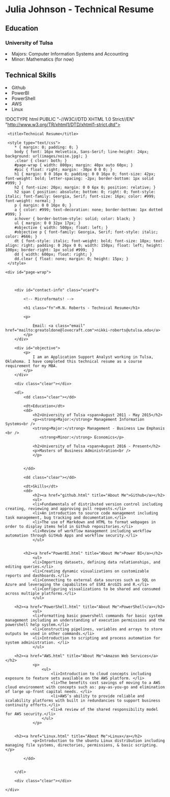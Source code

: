 # Julia Johnson - Technical Resume
## Education
### University of Tulsa
 <li>Majors: Computer Information Systems and Accounting 
 <li>Minor: Mathematics (for now)
 
 ## Technical Skills
 <li> Github
 <li> PowerBI
  <li> PowerShell
   <li> AWS
    <li> Linux
     
!DOCTYPE html PUBLIC "-//W3C//DTD XHTML 1.0 Strict//EN"
"http://www.w3.org/TR/xhtml1/DTD/xhtml1-strict.dtd">

<html xmlns="http://www.w3.org/1999/xhtml" xml:lang="en" lang="en">

<head>
     <meta http-equiv="Content-Type" content="text/html; charset=utf-8"/>

     <title>Technical Resume</title>

     <style type="text/css">
        * { margin: 0; padding: 0; }
        body { font: 16px Helvetica, Sans-Serif; line-height: 24px; background: url(images/noise.jpg); }
        .clear { clear: both; }
        #page-wrap { width: 800px; margin: 40px auto 60px; }
        #pic { float: right; margin: -30px 0 0 0; }
        h1 { margin: 0 0 16px 0; padding: 0 0 16px 0; font-size: 42px; font-weight: bold; letter-spacing: -2px; border-bottom: 1px solid #999; }
        h2 { font-size: 20px; margin: 0 0 6px 0; position: relative; }
        h2 span { position: absolute; bottom: 0; right: 0; font-style: italic; font-family: Georgia, Serif; font-size: 16px; color: #999; font-weight: normal; }
        p { margin: 0 0 16px 0; }
        a { color: #999; text-decoration: none; border-bottom: 1px dotted #999; }
        a:hover { border-bottom-style: solid; color: black; }
        ul { margin: 0 0 32px 17px; }
        #objective { width: 500px; float: left; }
        #objective p { font-family: Georgia, Serif; font-style: italic; color: #666; }
        dt { font-style: italic; font-weight: bold; font-size: 18px; text-align: right; padding: 0 26px 0 0; width: 150px; float: left; height: 100px; border-right: 1px solid #999;  }
        dd { width: 600px; float: right; }
        dd.clear { float: none; margin: 0; height: 15px; }
     </style>
</head>

<body>

    <div id="page-wrap">
    
   
    
        <div id="contact-info" class="vcard">
        
            <!-- Microformats! -->
        
            <h1 class="fn">M.N. Roberts - Technical Resume</h1>
        
            <p>
             
                Email: <a class="email" href="mailto:greatoldone@lovecraft.com">nikki-roberts@utulsa.edu</a>
            </p>
        </div>
                
        <div id="objective">
            <p>
                I am an Application Support Analyst working in Tulsa, Oklahoma. I have completed this technical resume as a course requirement for my MBA.
            </p>
        </div>
        
        <div class="clear"></div>
        
        <dl>
            <dd class="clear"></dd>
            
            <dt>Education</dt>
            <dd>
                <h2>University of Tulsa <span>August 2011 - May 2015</h2>
                <p><strong>Major:</strong> Management Information Systems<br />
				<strong>Major:</strong> Management - Business Law Emphasis <br />
                   <strong>Minor:</strong> Economics</p>
				   
				<h2>University of Tulsa <span>August 2016 - Present</h2>
                <p>Masters of Business Administration<br />
				</p>
				     
				   
            </dd>
            
            <dd class="clear"></dd>
            
            <dt>Skills</dt>
            <dd>
                <h2><a href="github.html" title="About Me">Github</a></h2>
                <ul>
				<li>Fundamentals of distributed version control including creating, reviewing and approving pull requests.</li>
				<li>An introduction to source code management including task management, bug tracking and documentation.</li>
				<li>The use of Markdown and HTML to format webpages in order to display items held in Github repositories.</li>
				<li>Review of workflow management including workflow automation through GitHub Apps and workflow security.</li>
				</ul>
			
                
           	<h2><a href="PowerBI.html" title="About Me">Power BI</a></h2>
                <ul>
				<li>Importing datasets, defining data relationships, and editing queries.</li>
				<li>Creating dynamic visualizations on customizable reports and dashboards.</li>
				<li>Connecting to external data sources such as SQL on Azure and leveraging the capabilites of ESRI ArcGIS and R.</li>
				<li>Configuring visualizations to be shared and consumed across multiple platforms.</li>
				</ul>
				
		<h2><a href="PowerShell.html" title="About Me">PowerShell</a></h2>
				<ul>
				<li>Formatting basic powershell commands for basic system management including an understanding of execution permissions and the powershell help system.</li>
				<li>Constructing pipelines, variables and arrays to store outputs be used in other commands.</li>
				<li>Introduction to scripting and process automation for system administration. </li>
				</ul>
				
		<h2><a href="AWS.html" title="About Me">Amazon Web Services</a></h2>
				<p>
					<ul>
						<li>Introduction to cloud concepts including exposure to feature sets available on the AWS platform. </li>
						<li>The benefits cost savings of moving to a AWS cloud environment with concepts such as: pay-as-you-go and elimination of large up-front capital needs. </li>
						<li>AWS’s ability to provide reliable and scalability platforms with built in redundancies to support business continuity efforts.</li>
						<li>A review of the shared responsibility model for AWS security.</li>
					</ul>
				</p>
			
				
		<h2><a href="Linux.html" title="About Me">Linux</a></h2>
				<p>Introduction to the ubuntu Linux distribution including managing file systems, directories, permissions, & basic scripting.</p>
				
            </dd>
           
            
        </dl>
        
        <div class="clear"></div>
    
    </div>

</body>

</html>

